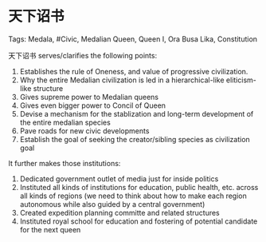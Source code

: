 # 天下诏书

Tags: Medala, #Civic, Medalian Queen, Queen I, Ora Busa Lika, Constitution

天下诏书 serves/clarifies the following points:

1. Establishes the rule of Oneness, and value of progressive civilization.
2. Why the entire Medalian civilization is led in a hierarchical-like eliticism-like structure
3. Gives supreme power to Medalian queens
4. Gives even bigger power to Concil of Queen
5. Devise a mechanism for the stablization and long-term development of the entire medalian species
6. Pave roads for new civic developments
7. Establish the goal of seeking the creator/sibling species as civilization goal

It further makes those institutions:

1. Dedicated government outlet of media just for inside politics
2. Instituted all kinds of institutions for education, public health, etc. across all kinds of regions (we need to think about how to make each region autonomous while also guided by a central government)
3. Created expedition planning committe and related structures
4. Instituted royal school for education and fostering of potential candidate for the next queen